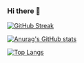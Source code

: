 ### Hi there 👋

<!--
**gmaggiodev/gmaggiodev** is a ✨ _special_ ✨ repository because its `README.md` (this file) appears on your GitHub profile.

Here are some ideas to get you started:

- 🔭 I’m currently working on ...
- 🌱 I’m currently learning ...
- 👯 I’m looking to collaborate on ...
- 🤔 I’m looking for help with ...
- 💬 Ask me about ...
- 📫 How to reach me: ...
- 😄 Pronouns: ...
- ⚡ Fun fact: ...
-->
[![GitHub Streak](https://streak-stats.demolab.com?user=gmaggiodev&theme=transparent)](https://git.io/streak-stats)

[![Anurag's GitHub stats](https://github-readme-stats.vercel.app/api?username=gmaggiodev&count_private=true&show_icons=true&theme=transparent)](https://github.com/anuraghazra/github-readme-stats)

[![Top Langs](https://github-readme-stats.vercel.app/api/top-langs/?username=gmaggiodev&layout=compact&count_private=true&show_icons=true&theme=transparent)](https://github.com/anuraghazra/github-readme-stats)
